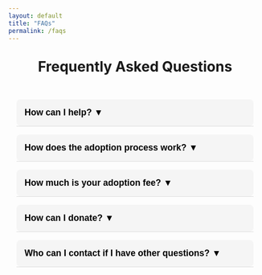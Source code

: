 ```yaml
---
layout: default
title: "FAQs"
permalink: /faqs
---
```


<h1 style="text-align:center; margin-top: 2rem;">Frequently Asked Questions</h1>

<div style="max-width:800px; margin:2rem auto; padding:1rem;">

  <!-- FAQ Item -->
  <div class="faq-item">
    <button class="faq-question">
      How can I help?
    <span class="arrow">▼</span>
    </button>
    <div class="faq-answer">
      <p>If you are not in a position to adopt, there are still plenty of other ways you can help us make a difference. We are always in need of more fosters             to help care for our animals until they find their forever home. If you are interested in fostering, please fill out 
        <a href="https://aivvlhly.formester.com/f/hyLNDHMDw" style="color:#3366cc; text-decoration:underline;">
          this form.
        </a>
        </p>
    </div>
  </div>
  
  <div class="faq-item">
    <button class="faq-question">
      How does the adoption process work?
     <span class="arrow">▼</span>
    </button>
    <div class="faq-answer">
      <p>To start the adoption process, simply fill out 
        <a href="https://aivvlhly.formester.com/f/E3KbE110G" style="color:#3366cc; text-decoration:underline;">
          the adoption form.
        </a>
        Once approved, we'll ask you to send a video of your home for a home check and proof of payment of the adoption fee. Once everything is finalised, your       new dog or cat can go with you to their forever home.
      </p>
    </div>
  </div>

  <div class="faq-item">
    <button class="faq-question">
      How much is your adoption fee?
     <span class="arrow">▼</span>
    </button>
    <div class="faq-answer">
      <p>Our adoption fee is R1300. This covers the dog or cat's first vaccinations, microchipping, sterilisation, deworming and tick treatments. If the animal           isn't 6 months old yet, we'll organise a free sterilisation at one of our vets when the puppy or kitten is old enough.
      </p>
    </div>
  </div>

  <div class="faq-item">
    <button class="faq-question">
      How can I donate?
     <span class="arrow">▼</span>
    </button>
    <div class="faq-answer">
      <p>We have over 200 cats and dogs in our care, and appreciate all help, including donations. Please use 
        <a href="https://drive.google.com/file/d/1gKN8j9sISq0ozdlRR3N_ogXYFOCXUDJL/view?fbclid=IwZXh0bgNhZW0CMTAAYnJpZBExS3RFdExHNEU0aW9QRm1GbQEeMQo-nziyyrksSrx-3S5uXhffUbm-8gb8hJcthiSM9RHIzEjYt9PN0_l2LCU_aem_H2r0jZbqomrSLxHkC_F5QA" style="color:#3366cc; text-decoration:underline;">
          this link
        </a>
         to see how you can donate. 
      </p>
    </div>
  </div>

  <div class="faq-item">
    <button class="faq-question">
      Who can I contact if I have other questions?
     <span class="arrow">▼</span>
    </button>
    <div class="faq-answer">
      <p>If you have any other questions, please contact Nadia at 079 596 3336 or lovingpawsrescue11@gmail.com. 
      </p>
    </div>
  </div>

</div>

<style>
.faq-item {
  border-bottom: 1px solid #ddd;
  margin-bottom: 1rem;
}

.faq-question {
  width: 100%;
  text-align: left;
  background: #f5f5f5;
  border: none;
  padding: 1rem;
  font-size: 1.1rem;
  font-weight: 600;
  cursor: pointer;
  border-radius: 8px;
  transition: background 0.3s ease;
}

.faq-question:hover {
  background: #eaeaea;
}

.faq-answer {
  display: none;
  padding: 0.8rem 1rem;
  background: #fff;
  border-left: 4px solid #ccc;
  border-radius: 0 0 8px 8px;
}

.faq-answer p {
  margin: 0;
}

.faq-question.active {
  background: #dfe8ff;
}
</style>

<script>
const faqButtons = document.querySelectorAll(".faq-question");

faqButtons.forEach(btn => {
  btn.addEventListener("click", () => {
    const answer = btn.nextElementSibling;
    btn.classList.toggle("active");

    if (answer.style.display === "block") {
      answer.style.display = "none";
    } else {
      answer.style.display = "block";
    }
  });
});
</script>
